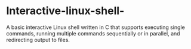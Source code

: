 # Interactive-linux-shell-
A basic interactive Linux shell written in C that supports executing single commands, running multiple commands sequentially or in parallel, and redirecting output to files.
